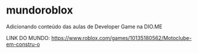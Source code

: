 # mundoroblox
Adicionando conteúdo das aulas de Developer Game na DIO.ME


LINK DO MUNDO:
https://www.roblox.com/games/10135180562/Motoclube-em-constru-o

